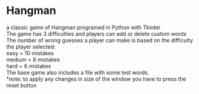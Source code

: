 # Hangman
a classic game of Hangman programed in Python with Tkinter <br>
The game has 3 difficulties and players can add or delete custom words <br>
The number of wrong guesses a player can make is based on the difficulty the player selected: <br>
easy = 10 mistakes <br>
medium = 8 mistakes <br>
hard = 6 mistakes <br>
The base game also includes a file with some test words. <br>
*note: to apply any changes in size of the window you have to press the reset button
